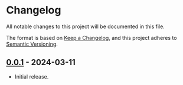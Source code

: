 # Changelog
All notable changes to this project will be documented in this file.

The format is based on [Keep a Changelog](https://keepachangelog.com/en/1.0.0/),
and this project adheres to [Semantic Versioning](https://semver.org/spec/v2.0.0.html).

## [0.0.1] - 2024-03-11

- Initial release.

[0.0.1]: https://github.com/jaredhanson/chai-kerouac-handler/releases/tag/v0.0.1
